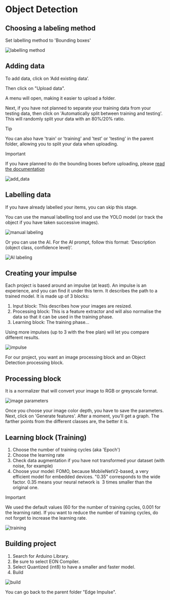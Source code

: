 # Object Detection
## Choosing a labeling method
Set labelling method to 'Bounding boxes'

![labelling method](../labeling_method.png)

## Adding data
To add data, click on ‘Add existing data’.

Then click on "Upload data".

A menu will open, making it easier to upload a folder.

Next, if you have not planned to separate your training data from your testing data, then click on 'Automatically split between training and testing'. This will randomly split your data with an 80%/20% ratio.

> [!TIP]
> You can also have 'train' or 'training' and 'test' or 'testing' in the parent folder, allowing you to split your data when uploading.

> [!IMPORTANT]
> If you have planned to do the bounding boxes before uploading, please [read the documentation](https://docs.edgeimpulse.com/docs/tools/edge-impulse-cli/cli-uploader#bounding-boxes)


![add_data](add_data.png)

## Labelling data
If you have already labelled your items, you can skip this stage.

You can use the manual labelling tool and use the YOLO model (or track the object if you have taken successive images).

![manual labeling](labeling_queue.png)

Or you can use the AI. For the AI prompt, follow this format: ‘Description (object class, confidence level)’.

![AI labeling](ai_labeling.png)

## Creating your impulse

Each project is based around an impulse (at least).
An impulse is an experience, and you can find it under this term. It describes the path to a trained model. It is made up of 3 blocks:
1. Input block: This describes how your images are resized.
2. Processing block: This is a feature extractor and will also normalise the data so that it can be used in the training phase.
3. Learning block: The training phase...

Using more impulses (up to 3 with the free plan) will let you compare different results.

![impulse](impulse.png)

For our project, you want an image processing block and an Object Detection processing block.

## Processing block
It is a normalizer that will convert your image to RGB or greyscale format.

![image parameters](image_parameters.png)

Once you choose your image color depth, you have to save the parameters. Next, click on 'Generate features'. After a moment, you'll get a graph. The farther points from the different classes are, the better it is. 

## Learning block (Training)

1. Choose the number of training cycles (aka 'Epoch')
2. Choose the learning rate
3. Check data augmentation if you have not transformed your dataset (with noise, for example)
4. Choose your model: FOMO, because MobileNetV2-based, a very efficient model for embedded devices. "0.35" corresponds to the wide factor. 0.35 means your neural network is $~3$ times smaller than the original one.

> [!IMPORTANT]
> We used the default values (60 for the number of training cycles, 0.001 for the learning rate). If you want to reduce the number of training cycles, do not forget to increase the learning rate.

![training](train.png)

## Building project
1. Search for Arduino Library.
2. Be sure to select EON Compiler.
3. Select Quantized (int8) to have a smaller and faster model.
4. Build

![build](build.png)


You can go back to the parent folder "Edge Impulse".